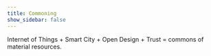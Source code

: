 ```yaml
---
title: Commoning
show_sidebar: false
---
```


Internet of Things + Smart City + Open Design + Trust = commons of material resources.